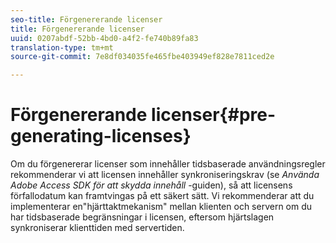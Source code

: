```yaml
---
seo-title: Förgenererande licenser
title: Förgenererande licenser
uuid: 0207abdf-52bb-4bd0-a4f2-fe740b89fa83
translation-type: tm+mt
source-git-commit: 7e8df034035fe465fbe403949ef828e7811ced2e

---
```



# Förgenererande licenser{#pre-generating-licenses}

Om du förgenererar licenser som innehåller tidsbaserade användningsregler rekommenderar vi att licensen innehåller synkroniseringskrav (se *Använda Adobe Access SDK för att skydda innehåll* -guiden), så att licensens förfallodatum kan framtvingas på ett säkert sätt. Vi rekommenderar att du implementerar en&quot;hjärttaktmekanism&quot; mellan klienten och servern om du har tidsbaserade begränsningar i licensen, eftersom hjärtslagen synkroniserar klienttiden med servertiden.
